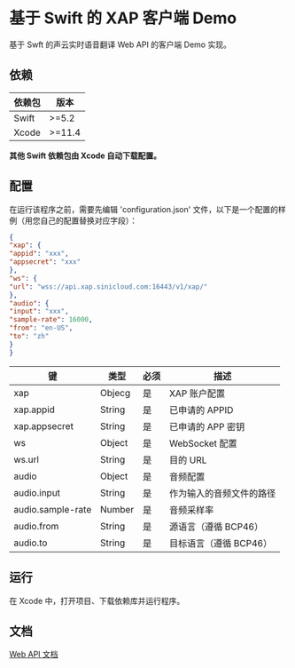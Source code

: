 # 基于 Swift 的 XAP 客户端 Demo

基于 Swft 的声云实时语音翻译 Web API 的客户端 Demo 实现。

## 依赖

| 依赖包     | 版本        |
| --------- | ---------- |
| Swift    | &gt;=5.2 |
| Xcode | &gt;=11.4 |

**其他 Swift 依赖包由 Xcode 自动下载配置。**

## 配置

在运行该程序之前，需要先编辑 'configuration.json' 文件，以下是一个配置的样例（用您自己的配置替换对应字段）：

```json
{
"xap": {
"appid": "xxx",
"appsecret": "xxx"
},
"ws": {
"url": "wss://api.xap.sinicloud.com:16443/v1/xap/"
},
"audio": {
"input": "xxx",
"sample-rate": 16000,
"from": "en-US",
"to": "zh"
}
}
```

| 键                      | 类型   | 必须 | 描述 |
| ---------------------- | ------ | --- | ---- |
| xap                    | Objecg | 是  | XAP 账户配置 |
| xap.appid              | String | 是  | 已申请的 APPID |
| xap.appsecret          | String | 是  | 已申请的 APP 密钥 |
| ws                     | Object | 是  | WebSocket 配置 |
| ws.url                 | String | 是  | 目的 URL |
| audio                  | Object | 是  | 音频配置 |
| audio.input            | String | 是  | 作为输入的音频文件的路径 |
| audio.sample-rate      | Number | 是  | 音频采样率 |
| audio.from             | String | 是  | 源语言（遵循 BCP46） |
| <span>audio.to</span>  | String | 是  | 目标语言（遵循 BCP46） |

## 运行

在 Xcode 中，打开项目、下载依赖库并运行程序。

## 文档

[Web API 文档](https://github.com/sinicloud/xap/blob/master/README.md)
